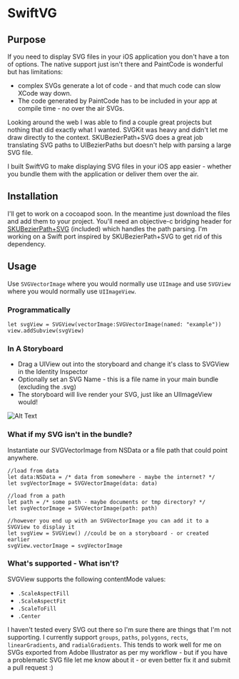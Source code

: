 # SwiftVG
## Purpose
If you need to display SVG files in your iOS application you don't have a ton of options.  The native support just isn't there and PaintCode is wonderful but has limitations:

+ complex SVGs generate a lot of code - and that much code can slow XCode way down.
+ The code generated by PaintCode has to be included in your app at compile time - no over the air SVGs.

Looking around the web I was able to find a couple great projects but nothing that did exactly what I wanted.  SVGKit was heavy and didn't let me draw directly to the context.  SKUBezierPath+SVG does a great job translating SVG paths to UIBezierPaths but doesn't help with parsing a large SVG file.

I built SwiftVG to make displaying SVG files in your iOS app easier - whether you bundle them with the application or deliver them over the air.

## Installation

I'll get to work on a cocoapod soon.  In the meantime just download the files and add them to your project.  You'll need an objective-c bridging header for [SKUBezierPath+SVG](https://github.com/ap4y/UIBezierPath-SVG) (included) which handles the path parsing.  I'm working on a Swift port inspired by SKUBezierPath+SVG to get rid of this dependency.

## Usage

Use `SVGVectorImage` where you would normally use `UIImage` and use `SVGView` where you would normally use `UIImageView`.

### Programmatically

    let svgView = SVGView(vectorImage:SVGVectorImage(named: "example"))
    view.addSubview(svgView)

### In A Storyboard

+ Drag a UIView out into the storyboard and change it's class to SVGView in the Identity Inspector
+ Optionally set an SVG Name - this is a file name in your main bundle (excluding the .svg)
+ The storyboard will live render your SVG, just like an UIImageView would!

![Alt Text](http://i.imgur.com/vKx4ux4.png)

### What if my SVG isn't in the bundle?

Instantiate our SVGVectorImage from NSData or a file path that could point anywhere.

    //load from data
    let data:NSData = /* data from somewhere - maybe the internet? */
    let svgVectorImage = SVGVectorImage(data: data)

    //load from a path
    let path = /* some path - maybe documents or tmp directory? */
    let svgVectorImage = SVGVectorImage(path: path)

    //however you end up with an SVGVectorImage you can add it to a SVGView to display it
    let svgView = SVGView() //could be on a storyboard - or created earlier
    svgView.vectorImage = svgVectorImage

### What's supported - What isn't?

SVGView supports the following contentMode values:
+ `.ScaleAspectFill`
+ `.ScaleAspectFit`
+ `.ScaleToFill`
+ `.Center`

I haven't tested every SVG out there so I'm sure there are things that I'm not supporting.  I currently support `groups`, `paths`, `polygons`, `rects`, `linearGradients`, and `radialGradients`.  This tends to work well for me on SVGs exported from Adobe Illustrator as per my workflow - but if you have a problematic SVG file let me know about it - or even better fix it and submit a pull request :)
